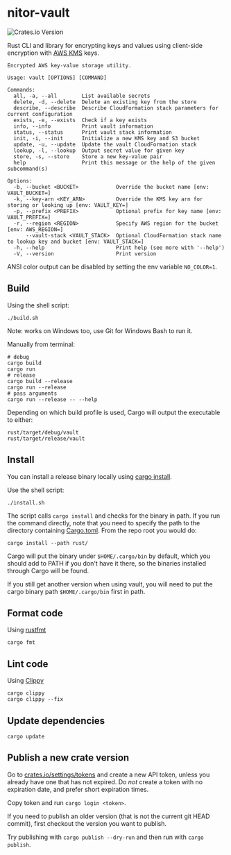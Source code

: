# nitor-vault

![Crates.io Version](https://img.shields.io/crates/v/nitor-vault)

Rust CLI and library for encrypting keys and values using client-side encryption
with [AWS KMS](https://aws.amazon.com/kms/) keys.

```console
Encrypted AWS key-value storage utility.

Usage: vault [OPTIONS] [COMMAND]

Commands:
  all, -a, --all        List available secrets
  delete, -d, --delete  Delete an existing key from the store
  describe, --describe  Describe CloudFormation stack parameters for current configuration
  exists, -e, --exists  Check if a key exists
  info, --info          Print vault information
  status, --status      Print vault stack information
  init, -i, --init      Initialize a new KMS key and S3 bucket
  update, -u, --update  Update the vault CloudFormation stack
  lookup, -l, --lookup  Output secret value for given key
  store, -s, --store    Store a new key-value pair
  help                  Print this message or the help of the given subcommand(s)

Options:
  -b, --bucket <BUCKET>            Override the bucket name [env: VAULT_BUCKET=]
  -k, --key-arn <KEY_ARN>          Override the KMS key arn for storing or looking up [env: VAULT_KEY=]
  -p, --prefix <PREFIX>            Optional prefix for key name [env: VAULT_PREFIX=]
  -r, --region <REGION>            Specify AWS region for the bucket [env: AWS_REGION=]
      --vault-stack <VAULT_STACK>  Optional CloudFormation stack name to lookup key and bucket [env: VAULT_STACK=]
  -h, --help                       Print help (see more with '--help')
  -V, --version                    Print version
```

ANSI color output can be disabled by setting the env variable `NO_COLOR=1`.

## Build

Using the shell script:

```shell
./build.sh
```

Note: works on Windows too, use Git for Windows Bash to run it.

Manually from terminal:

```shell
# debug
cargo build
cargo run
# release
cargo build --release
cargo run --release
# pass arguments
cargo run --release -- --help
```

Depending on which build profile is used, Cargo will output the executable to either:

```shell
rust/target/debug/vault
rust/target/release/vault
```

## Install

You can install a release binary locally
using [cargo install](https://doc.rust-lang.org/cargo/commands/cargo-install.html).

Use the shell script:

```shell
./install.sh
```

The script calls `cargo install` and checks for the binary in path.
If you run the command directly,
note that you need to specify the path to the directory containing [Cargo.toml](./Cargo.toml).
From the repo root you would do:

```shell
cargo install --path rust/
```

Cargo will put the binary under `$HOME/.cargo/bin` by default,
which you should add to PATH if you don't have it there,
so the binaries installed through Cargo will be found.

If you still get another version when using vault,
you will need to put the cargo binary path `$HOME/.cargo/bin` first in path.

## Format code

Using [rustfmt](https://github.com/rust-lang/rustfmt)

```shell
cargo fmt
```

## Lint code

Using [Clippy](https://github.com/rust-lang/rust-clippy)

```shell
cargo clippy
cargo clippy --fix
```

## Update dependencies

```shell
cargo update
```

## Publish a new crate version

Go to [crates.io/settings/tokens](https://crates.io/settings/tokens) and create a new API token,
unless you already have one that has not expired.
Do _not_ create a token with no expiration date,
and prefer short expiration times.

Copy token and run `cargo login <token>`.

If you need to publish an older version (that is not the current git HEAD commit),
first checkout the version you want to publish.

Try publishing with `cargo publish --dry-run` and then run with `cargo publish`.
